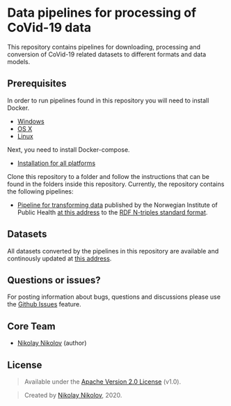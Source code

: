 # Data pipelines for processing of CoVid-19 data

This repository contains pipelines for downloading, processing and conversion of CoVid-19 related datasets to different formats and data models. 

## Prerequisites

In order to run pipelines found in this repository you will need to install Docker.

* [Windows](https://docs.docker.com/windows/started)
* [OS X](https://docs.docker.com/mac/started/)
* [Linux](https://docs.docker.com/linux/started/)

Next, you need to install Docker-compose.

* [Installation for all platforms](https://docs.docker.com/compose/install/)

Clone this repository to a folder and follow the instructions that can be found in the folders inside this repository. Currently, the repository contains the following pipelines:

* [Pipeline for transforming data](https://github.com/SINTEF-9012/covid-19-data-pipeline/tree/main/fhi_surveilance_dataset_pipeline_rdf) published by the Norwegian Institute of Public Health [at this address](https://github.com/folkehelseinstituttet/surveillance_data) to the [RDF N-triples standard format](https://www.w3.org/TR/n-triples/). 

## Datasets
All datasets converted by the pipelines in this repository are available and continously updated at [this address](https://covid-19-data.sintef.cloud/data/).

## Questions or issues?

For posting information about bugs, questions and discussions please use the [Github Issues](https://github.com/SINTEF-9012/covid-19-data-pipeline/issues) feature.

## Core Team
- [Nikolay Nikolov](https://github.com/nvnikolov) (author)

## License
> Available under the [Apache Version 2.0 License](/LICENSE) (v1.0).

> Created by [Nikolay Nikolov](https://github.com/nvnikolov), 2020.
